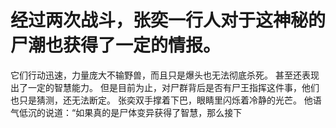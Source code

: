 # 经过两次战斗，张奕一行人对于这神秘的尸潮也获得了一定的情报。
它们行动迅速，力量庞大不输野兽，而且只是爆头也无法彻底杀死。
甚至还表现出了一定的智慧能力。
但是目前为止，对尸群背后是否有尸王指挥这件事，他们也只是猜测，还无法断定。
张奕双手撑着下巴，眼睛里闪烁着冷静的光芒。
他语气低沉的说道：“如果真的是尸体变异获得了智慧，那么接下


